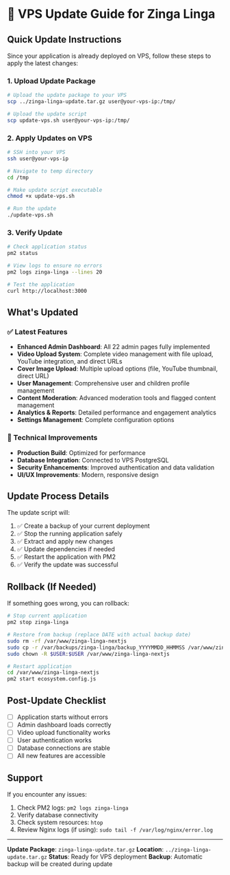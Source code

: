 # 🔄 VPS Update Guide for Zinga Linga

## Quick Update Instructions

Since your application is already deployed on VPS, follow these steps to apply the latest changes:

### 1. Upload Update Package
```bash
# Upload the update package to your VPS
scp ../zinga-linga-update.tar.gz user@your-vps-ip:/tmp/

# Upload the update script
scp update-vps.sh user@your-vps-ip:/tmp/
```

### 2. Apply Updates on VPS
```bash
# SSH into your VPS
ssh user@your-vps-ip

# Navigate to temp directory
cd /tmp

# Make update script executable
chmod +x update-vps.sh

# Run the update
./update-vps.sh
```

### 3. Verify Update
```bash
# Check application status
pm2 status

# View logs to ensure no errors
pm2 logs zinga-linga --lines 20

# Test the application
curl http://localhost:3000
```

## What's Updated

### ✅ Latest Features
- **Enhanced Admin Dashboard**: All 22 admin pages fully implemented
- **Video Upload System**: Complete video management with file upload, YouTube integration, and direct URLs
- **Cover Image Upload**: Multiple upload options (file, YouTube thumbnail, direct URL)
- **User Management**: Comprehensive user and children profile management
- **Content Moderation**: Advanced moderation tools and flagged content management
- **Analytics & Reports**: Detailed performance and engagement analytics
- **Settings Management**: Complete configuration options

### 🔧 Technical Improvements
- **Production Build**: Optimized for performance
- **Database Integration**: Connected to VPS PostgreSQL
- **Security Enhancements**: Improved authentication and data validation
- **UI/UX Improvements**: Modern, responsive design

## Update Process Details

The update script will:
1. ✅ Create a backup of your current deployment
2. ✅ Stop the running application safely
3. ✅ Extract and apply new changes
4. ✅ Update dependencies if needed
5. ✅ Restart the application with PM2
6. ✅ Verify the update was successful

## Rollback (If Needed)

If something goes wrong, you can rollback:
```bash
# Stop current application
pm2 stop zinga-linga

# Restore from backup (replace DATE with actual backup date)
sudo rm -rf /var/www/zinga-linga-nextjs
sudo cp -r /var/backups/zinga-linga/backup_YYYYMMDD_HHMMSS /var/www/zinga-linga-nextjs
sudo chown -R $USER:$USER /var/www/zinga-linga-nextjs

# Restart application
cd /var/www/zinga-linga-nextjs
pm2 start ecosystem.config.js
```

## Post-Update Checklist

- [ ] Application starts without errors
- [ ] Admin dashboard loads correctly
- [ ] Video upload functionality works
- [ ] User authentication works
- [ ] Database connections are stable
- [ ] All new features are accessible

## Support

If you encounter any issues:
1. Check PM2 logs: `pm2 logs zinga-linga`
2. Verify database connectivity
3. Check system resources: `htop`
4. Review Nginx logs (if using): `sudo tail -f /var/log/nginx/error.log`

---

**Update Package**: `zinga-linga-update.tar.gz`
**Location**: `../zinga-linga-update.tar.gz`
**Status**: Ready for VPS deployment
**Backup**: Automatic backup will be created during update